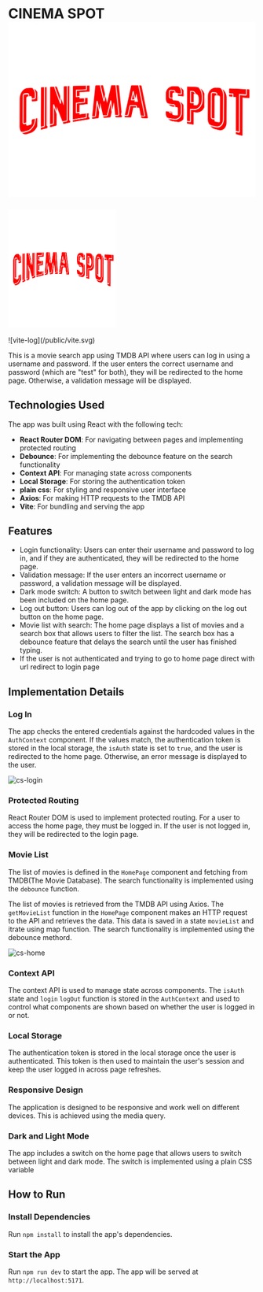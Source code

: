 
# CINEMA SPOT  ![cs-Logo](/src/assets/tcslogo.png)
<p>
    <img src="/src/assets/tcslogo.png" width="220" height="240" />
</p>
![vite-log](/public/vite.svg)

This is a movie search app using TMDB API where users can log in using a username and password. If the user enters the correct username and password (which are "test" for both), they will be redirected to the home page. Otherwise, a validation message will be displayed.

## Technologies Used

The app was built using React with the following tech:

- **React Router DOM**: For navigating between pages and implementing protected routing
- **Debounce**: For implementing the debounce feature on the search functionality
- **Context API**: For managing state across components
- **Local Storage**: For storing the authentication token
- **plain css**: For styling and responsive user interface
- **Axios**: For making HTTP requests to the TMDB API
- **Vite**: For bundling and serving the app

## Features

- Login functionality: Users can enter their username and password to log in, and if they are authenticated, they will be redirected to the home page.
- Validation message: If the user enters an incorrect username or password, a validation message will be displayed.
- Dark mode switch: A button to switch between light and dark mode has been included on the home page.
- Log out button: Users can log out of the app by clicking on the log out button on the home page.
- Movie list with search: The home page displays a list of movies and a search box that allows users to filter the list. The search box has a debounce feature that delays the search until the user has finished typing.
- If the user is  not authenticated and trying to go to home page direct with url redirect to login page

## Implementation Details

### Log In

The app checks the entered credentials against the hardcoded values in the `AuthContext` component. If the values match, the authentication token is stored in the local storage, the `isAuth` state is set to `true`, and the user is redirected to the home page. Otherwise, an error message is displayed to the user.

![cs-login](./src/assets/CINEMASPOT_LOGIN.png)

### Protected Routing

React Router DOM is used to implement protected routing. For a user to access the home page, they must be logged in. If the user is not logged in, they will be redirected to the login page.

### Movie List

The list of movies is defined in the `HomePage` component and fetching from TMDB(The Movie Database). The search functionality is implemented using the `debounce` function.

The list of movies is retrieved from the TMDB API using Axios. The `getMovieList` function in the `HomePage` component makes an HTTP request to the API and retrieves the data. This data is saved in a state `movieList` and itrate using map function. The search functionality is implemented using the debounce methord.

![cs-home](./src/assets/CINEMASPOT_HOME.png)

### Context API

The context API is used to manage state across components. The `isAuth` state and `login` `logOut` function is stored in the `AuthContext` and used to control what components are shown based on whether the user is logged in or not.

### Local Storage

The authentication token is stored in the local storage once the user is authenticated. This token is then used to maintain the user's session and keep the user logged in across page refreshes.

### Responsive Design

The application is designed to be responsive and work well on different devices. This is achieved using the media query.

### Dark and Light Mode 

The app includes a switch on the home page that allows users to switch between light and dark mode. The switch is implemented using a plain CSS variable 

## How to Run

### Install Dependencies

Run `npm install` to install the app's dependencies.

### Start the App

Run `npm run dev` to start the app. The app will be served at `http://localhost:5171`.
